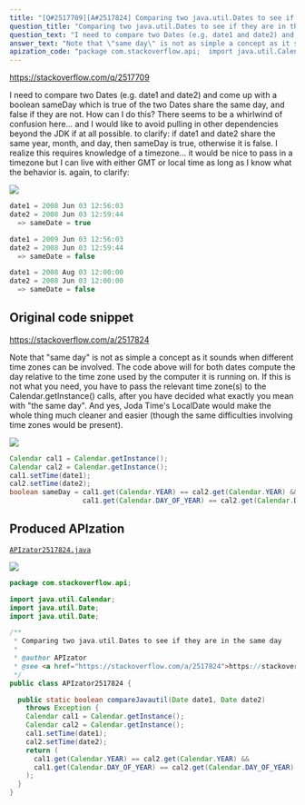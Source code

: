 ```yaml
---
title: "[Q#2517709][A#2517824] Comparing two java.util.Dates to see if they are in the same day"
question_title: "Comparing two java.util.Dates to see if they are in the same day"
question_text: "I need to compare two Dates (e.g. date1 and date2) and come up with a boolean sameDay which is true of the two Dates share the same day, and false if they are not. How can I do this? There seems to be a whirlwind of confusion here... and I would like to avoid pulling in other dependencies beyond the JDK if at all possible. to clarify: if date1 and date2 share the same year, month, and day, then sameDay is true, otherwise it is false. I realize this requires knowledge of a timezone... it would be nice to pass in a timezone but I can live with either GMT or local time as long as I know what the behavior is. again, to clarify:"
answer_text: "Note that \"same day\" is not as simple a concept as it sounds when different time zones can be involved. The code above will for both dates compute the day relative to the time zone used by the computer it is running on. If this is not what you need, you have to pass the relevant time zone(s) to the Calendar.getInstance() calls, after you have decided what exactly you mean with \"the same day\". And yes, Joda Time's LocalDate would make the whole thing much cleaner and easier (though the same difficulties involving time zones would be present)."
apization_code: "package com.stackoverflow.api;  import java.util.Calendar; import java.util.Date; import java.util.Date;  /**  * Comparing two java.util.Dates to see if they are in the same day  *  * @author APIzator  * @see <a href=\"https://stackoverflow.com/a/2517824\">https://stackoverflow.com/a/2517824</a>  */ public class APIzator2517824 {    public static boolean compareJavautil(Date date1, Date date2)     throws Exception {     Calendar cal1 = Calendar.getInstance();     Calendar cal2 = Calendar.getInstance();     cal1.setTime(date1);     cal2.setTime(date2);     return (       cal1.get(Calendar.YEAR) == cal2.get(Calendar.YEAR) &&       cal1.get(Calendar.DAY_OF_YEAR) == cal2.get(Calendar.DAY_OF_YEAR)     );   } }"
---
```


https://stackoverflow.com/q/2517709

I need to compare two Dates (e.g. date1 and date2) and come up with a boolean sameDay which is true of the two Dates share the same day, and false if they are not.
How can I do this? There seems to be a whirlwind of confusion here... and I would like to avoid pulling in other dependencies beyond the JDK if at all possible.
to clarify: if date1 and date2 share the same year, month, and day, then sameDay is true, otherwise it is false. I realize this requires knowledge of a timezone... it would be nice to pass in a timezone but I can live with either GMT or local time as long as I know what the behavior is.
again, to clarify:


<div class="code-logo"><img src="/stackoverflow.png" /></div>

```java
date1 = 2008 Jun 03 12:56:03
date2 = 2008 Jun 03 12:59:44
  => sameDate = true

date1 = 2009 Jun 03 12:56:03
date2 = 2008 Jun 03 12:59:44
  => sameDate = false

date1 = 2008 Aug 03 12:00:00
date2 = 2008 Jun 03 12:00:00
  => sameDate = false
```


## Original code snippet

https://stackoverflow.com/a/2517824

Note that &quot;same day&quot; is not as simple a concept as it sounds when different time zones can be involved. The code above will for both dates compute the day relative to the time zone used by the computer it is running on. If this is not what you need, you have to pass the relevant time zone(s) to the Calendar.getInstance() calls, after you have decided what exactly you mean with &quot;the same day&quot;.
And yes, Joda Time&#x27;s LocalDate would make the whole thing much cleaner and easier (though the same difficulties involving time zones would be present).

<div class="code-logo"><img src="/stackoverflow.png" /></div>

```java
Calendar cal1 = Calendar.getInstance();
Calendar cal2 = Calendar.getInstance();
cal1.setTime(date1);
cal2.setTime(date2);
boolean sameDay = cal1.get(Calendar.YEAR) == cal2.get(Calendar.YEAR) &&
                  cal1.get(Calendar.DAY_OF_YEAR) == cal2.get(Calendar.DAY_OF_YEAR);
```

## Produced APIzation

[`APIzator2517824.java`](https://github.com/pasqualesalza/apization-temp/raw/main/data/search/APIzator2517824.java)

<div class="code-logo"><img src="/apizator.png" /></div>

```java
package com.stackoverflow.api;

import java.util.Calendar;
import java.util.Date;
import java.util.Date;

/**
 * Comparing two java.util.Dates to see if they are in the same day
 *
 * @author APIzator
 * @see <a href="https://stackoverflow.com/a/2517824">https://stackoverflow.com/a/2517824</a>
 */
public class APIzator2517824 {

  public static boolean compareJavautil(Date date1, Date date2)
    throws Exception {
    Calendar cal1 = Calendar.getInstance();
    Calendar cal2 = Calendar.getInstance();
    cal1.setTime(date1);
    cal2.setTime(date2);
    return (
      cal1.get(Calendar.YEAR) == cal2.get(Calendar.YEAR) &&
      cal1.get(Calendar.DAY_OF_YEAR) == cal2.get(Calendar.DAY_OF_YEAR)
    );
  }
}

```
